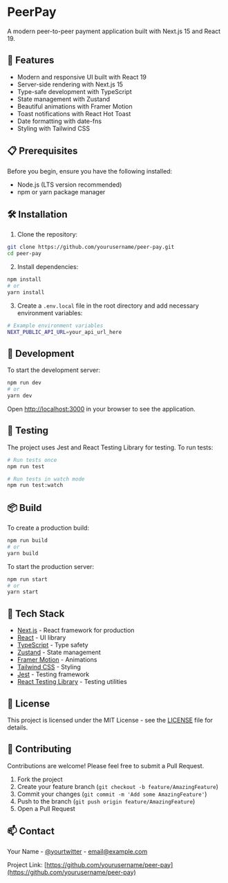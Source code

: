 # PeerPay

A modern peer-to-peer payment application built with Next.js 15 and React 19.

## 🚀 Features

- Modern and responsive UI built with React 19
- Server-side rendering with Next.js 15
- Type-safe development with TypeScript
- State management with Zustand
- Beautiful animations with Framer Motion
- Toast notifications with React Hot Toast
- Date formatting with date-fns
- Styling with Tailwind CSS

## 📋 Prerequisites

Before you begin, ensure you have the following installed:

- Node.js (LTS version recommended)
- npm or yarn package manager

## 🛠️ Installation

1. Clone the repository:

```bash
git clone https://github.com/yourusername/peer-pay.git
cd peer-pay
```

2. Install dependencies:

```bash
npm install
# or
yarn install
```

3. Create a `.env.local` file in the root directory and add necessary environment variables:

```bash
# Example environment variables
NEXT_PUBLIC_API_URL=your_api_url_here
```

## 🚀 Development

To start the development server:

```bash
npm run dev
# or
yarn dev
```

Open [http://localhost:3000](http://localhost:3000) in your browser to see the application.

## 🧪 Testing

The project uses Jest and React Testing Library for testing. To run tests:

```bash
# Run tests once
npm run test

# Run tests in watch mode
npm run test:watch
```

## 📦 Build

To create a production build:

```bash
npm run build
# or
yarn build
```

To start the production server:

```bash
npm run start
# or
yarn start
```

## 🔧 Tech Stack

- [Next.js](https://nextjs.org/) - React framework for production
- [React](https://reactjs.org/) - UI library
- [TypeScript](https://www.typescriptlang.org/) - Type safety
- [Zustand](https://github.com/pmndrs/zustand) - State management
- [Framer Motion](https://www.framer.com/motion/) - Animations
- [Tailwind CSS](https://tailwindcss.com/) - Styling
- [Jest](https://jestjs.io/) - Testing framework
- [React Testing Library](https://testing-library.com/docs/react-testing-library/intro/) - Testing utilities

## 📝 License

This project is licensed under the MIT License - see the [LICENSE](LICENSE) file for details.

## 👥 Contributing

Contributions are welcome! Please feel free to submit a Pull Request.

1. Fork the project
2. Create your feature branch (`git checkout -b feature/AmazingFeature`)
3. Commit your changes (`git commit -m 'Add some AmazingFeature'`)
4. Push to the branch (`git push origin feature/AmazingFeature`)
5. Open a Pull Request

## 📫 Contact

Your Name - [@yourtwitter](https://twitter.com/yourtwitter) - email@example.com

Project Link: [https://github.com/yourusername/peer-pay](https://github.com/yourusername/peer-pay)

